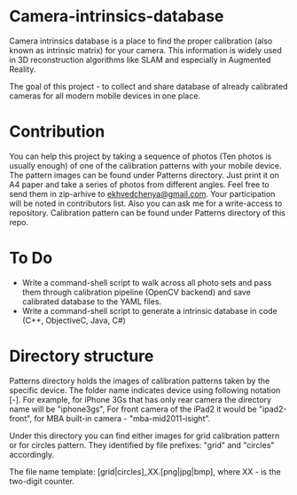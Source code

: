 Camera-intrinsics-database
==========================

Camera intrinsics database is a place to find the proper calibration (also known as intrinsic matrix) for your camera.
This information is widely used in 3D reconstruction algorithms like SLAM and especially in Augmented Reality.

The goal of this project - to collect and share database of already calibrated cameras for all modern mobile devices in one place.

Contribution
==========================

You can help this project by taking a sequence of photos (Ten photos is usually enough) of one of the calibration patterns with your mobile device.
The pattern images can be found under Patterns directory. Just print it on A4 paper and take a series of photos from different angles. Feel free to 
send them in zip-arhive to ekhvedchenya@gmail.com. Your participation will be noted in contributors list. Also you can ask me for a write-access to repository.
Calibration pattern can be found under Patterns directory of this repo.


To Do
==========================
* Write a command-shell script to walk across all photo sets and pass them through calibration pipeline (OpenCV backend)
and save calibrated database to the YAML files.
* Write a command-shell script to generate a intrinsic database in code (C++, ObjectiveC, Java, C#)

Directory structure
==========================
Patterns directory holds the images of calibration patterns taken by the specific device.
The folder name indicates device using following notation <device-name>[-<camera-position>].
For example, for iPhone 3Gs that has only rear camera the directory name will be "iphone3gs",
For front camera of the iPad2 it would be "ipad2-front", for MBA built-in camera - "mba-mid2011-isight".

Under this directory you can find either images for grid calibration pattern or for circles pattern.
They identified by file prefixes: "grid" and "circles" accordingly.

The file name template: [grid|circles]_XX.[png|jpg|bmp], where XX - is the two-digit counter.

